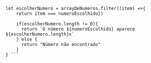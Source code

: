 ```function contaOcorrencias(arrayDeNumeros, numeroEscolhido) {
let escolherNumero = arrayDeNumeros.filter((item) =>{
    return item === numeroEscolhido})
    
    if(escolherNumero.length != 0){
      return `O número ${numeroEscolhido} aparece ${escolherNumero.length}x`
    } else {
      return "Número não encontrado"
    }
} ```
